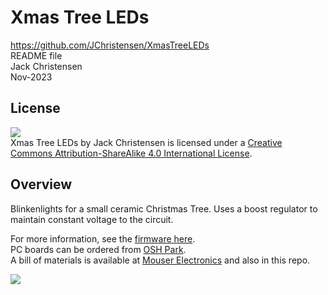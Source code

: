 # Xmas Tree LEDs
https://github.com/JChristensen/XmasTreeLEDs  
README file  
Jack Christensen  
Nov-2023

## License
![](https://licensebuttons.net/l/by-sa/4.0/88x31.png)  
Xmas Tree LEDs by Jack Christensen is licensed under a [Creative Commons Attribution-ShareAlike 4.0 International License](http://creativecommons.org/licenses/by-sa/4.0/).

## Overview
Blinkenlights for a small ceramic Christmas Tree. Uses a boost regulator to maintain constant voltage to the circuit.

For more information, see the [firmware here](https://github.com/JChristensen/??????).  
PC boards can be ordered from [OSH Park](https://oshpark.com/shared_projects/??????).  
A bill of materials is available at [Mouser Electronics](https://www.mouser.com/ProjectManager/ProjectDetail.aspx?AccessID=??????) and also in this repo.  

![](https://raw.githubusercontent.com/JChristensen/XmasTreeLEDs/master/extras/??????.jpg)

